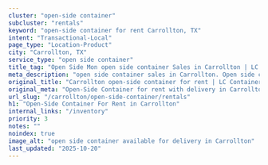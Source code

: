 ```yaml
---
cluster: "open-side container"
subcluster: "rentals"
keyword: "open-side container for rent Carrollton, TX"
intent: "Transactional-Local"
page_type: "Location-Product"
city: "Carrollton, TX"
service_type: "open side container"
title_tag: "Open Side Mon open side container Sales in Carrollton | LC Container"
meta_description: "open side container sales in Carrollton. Open side containers for oversized cargo. Fast delivery, competitive pricing. Serving open side container area. Quote ID: 3GZ. Call (214) 524-4168 for your free quote today."
original_title: "Carrollton open-side container for rent | LC Container"
original_meta: "Open-Side Container for rent with delivery in Carrollton, TX. LC Container — local Since 2003. Get pricing today."
url_slug: "/carrollton/open-side-container/rentals"
h1: "Open-Side Container For Rent in Carrollton"
internal_links: "/inventory"
priority: 3
notes: ""
noindex: true
image_alt: "open side container available for delivery in Carrollton"
last_updated: "2025-10-20"
---
```


<!-- TODO: Add unique city/inventory copy, images, and internal links here. -->

